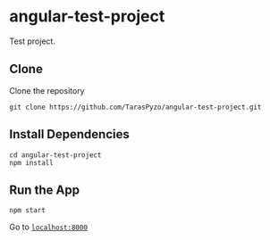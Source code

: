 # angular-test-project

Test project.

## Clone

Clone the repository

```
git clone https://github.com/TarasPyzo/angular-test-project.git
```

## Install Dependencies

```
cd angular-test-project
npm install
```

## Run the App

```
npm start
```

Go to [`localhost:8000`](http://localhost:8000)